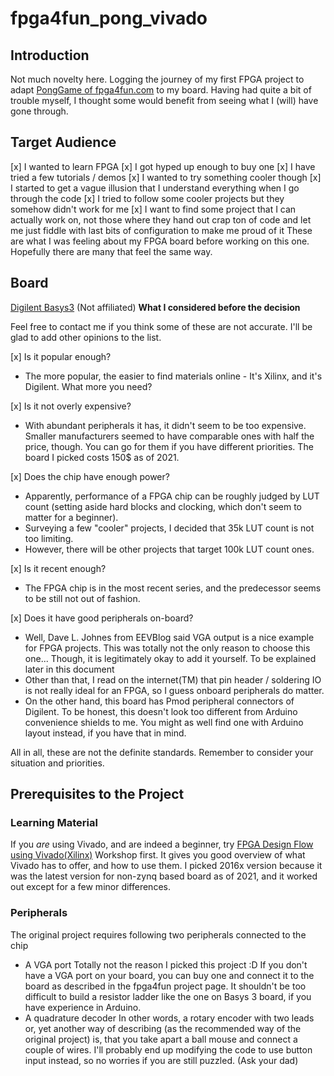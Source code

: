 # fpga4fun\_pong\_vivado

## Introduction
Not much novelty here. Logging the journey of my first FPGA project to adapt [PongGame of fpga4fun.com](https://www.fpga4fun.com/PongGame.html) to my board. Having had quite a bit of trouble myself, I thought some would benefit from seeing what I (will) have gone through.

## Target Audience
[x] I wanted to learn FPGA
[x] I got hyped up enough to buy one
[x] I have tried a few tutorials / demos
[x] I wanted to try something cooler though
[x] I started to get a vague illusion that I understand everything when I go through the code
[x] I tried to follow some cooler projects but they somehow didn't work for me
[x] I want to find some project that I can actually work on, not those where they hand out crap ton of code and let me just fiddle with last bits of configuration to make me proud of it
These are what I was feeling about my FPGA board before working on this one. Hopefully there are many that feel the same way.

## Board
[Digilent Basys3](https://digilent.com/reference/programmable-logic/basys-3/start) (Not affiliated)
**What I considered before the decision**

Feel free to contact me if you think some of these are not accurate. I'll be glad to add other opinions to the list.

[x] Is it popular enough?
- The more popular, the easier to find materials online - It's Xilinx, and it's Digilent. What more you need?

[x] Is it not overly expensive?
- With abundant peripherals it has, it didn't seem to be too expensive.
  Smaller manufacturers seemed to have comparable ones with half the price, though. You can go for them if you have different priorities.
  The board I picked costs 150$ as of 2021.

[x] Does the chip have enough power?
- Apparently, performance of a FPGA chip can be roughly judged by LUT count (setting aside hard blocks and clocking, which don't seem to matter for a beginner).
- Surveying a few "cooler" projects, I decided that 35k LUT count is not too limiting.
- However, there will be other projects that target 100k LUT count ones.

[x] Is it recent enough?
- The FPGA chip is in the most recent series, and the predecessor seems to be still not out of fashion.

[x] Does it have good peripherals on-board?
- Well, Dave L. Johnes from EEVBlog said VGA output is a nice example for FPGA projects. This was totally not the only reason to choose this one...
   Though, it is legitimately okay to add it yourself. To be explained later in this document
- Other than that, I read on the internet(TM) that pin header / soldering IO is not really ideal for an FPGA, so I guess onboard peripherals do matter.
- On the other hand, this board has Pmod peripheral connectors of Digilent. To be honest, this doesn't look too different from Arduino convenience shields to me. You might as well find one with Arduino layout instead, if you have that in mind.

All in all, these are not the definite standards. Remember to consider your situation and priorities.

## Prerequisites to the Project

### Learning Material
If you *are* using Vivado, and are indeed a beginner, try [FPGA Design Flow using Vivado(Xilinx)](https://www.xilinx.com/support/university/vivado/vivado-workshops/Vivado-fpga-design-flow.html) Workshop first. It gives you good overview of what Vivado has to offer, and how to use them. I picked 2016x version because it was the latest version for non-zynq based board as of 2021, and it worked out except for a few minor differences.

### Peripherals
The original project requires following two peripherals connected to the chip
- A VGA port
   Totally not the reason I picked this project :D
   If you don't have a VGA port on your board, you can buy one and connect it to the board as described in the fpga4fun project page.
   It shouldn't be too difficult to build a resistor ladder like the one on Basys 3 board, if you have experience in Arduino.
- A quadrature decoder
   In other words, a rotary encoder with two leads
   or, yet another way of describing (as the recommended way of the original project) is, that you take apart a ball mouse and connect a couple of wires.
   I'll probably end up modifying the code to use button input instead, so no worries if you are still puzzled. (Ask your dad)
